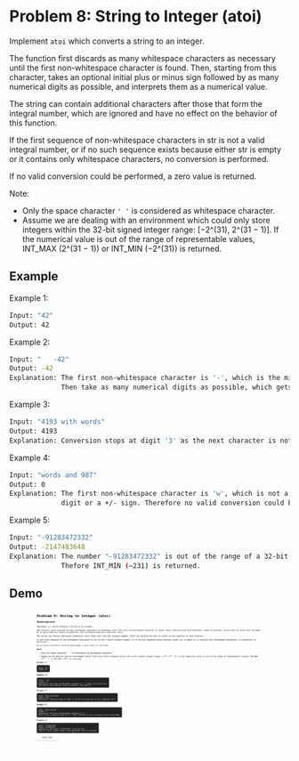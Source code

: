 # Problem 8: String to Integer (atoi)

Implement `atoi` which converts a string to an integer.

The function first discards as many whitespace characters as necessary until the first non-whitespace character is found. Then, starting from this character, takes an optional initial plus or minus sign followed by as many numerical digits as possible, and interprets them as a numerical value.

The string can contain additional characters after those that form the integral number, which are ignored and have no effect on the behavior of this function.

If the first sequence of non-whitespace characters in str is not a valid integral number, or if no such sequence exists because either str is empty or it contains only whitespace characters, no conversion is performed.

If no valid conversion could be performed, a zero value is returned.

Note:

- Only the space character `' '` is considered as whitespace character.
- Assume we are dealing with an environment which could only store integers within the 32-bit signed integer range: [−2^(31),  2^(31 − 1)]. If the numerical value is out of the range of representable values, INT_MAX (2^(31 − 1)) or INT_MIN (−2^(31)) is returned.

## Example

Example 1:

```bash
Input: "42"
Output: 42
```

Example 2:

```bash
Input: "   -42"
Output: -42
Explanation: The first non-whitespace character is '-', which is the minus sign.
             Then take as many numerical digits as possible, which gets 42.
```

Example 3:

```bash
Input: "4193 with words"
Output: 4193
Explanation: Conversion stops at digit '3' as the next character is not a numerical digit.
```

Example 4:

```bash
Input: "words and 987"
Output: 0
Explanation: The first non-whitespace character is 'w', which is not a numerical
             digit or a +/- sign. Therefore no valid conversion could be performed.
```

Example 5:

```bash
Input: "-91283472332"
Output: -2147483648
Explanation: The number "-91283472332" is out of the range of a 32-bit signed integer.
             Thefore INT_MIN (−231) is returned.
```

## Demo

![problem-8](./problem-8.gif)

